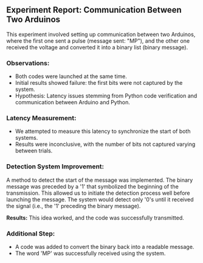 <h2>Experiment Report: Communication Between Two Arduinos</h2>

<p>
  This experiment involved setting up communication between two Arduinos, where the first one sent a pulse (message sent: "MP"), and the other one received the voltage and converted it into a binary list (binary message).
</p>

<h3>Observations:</h3>
<ul>
  <li>Both codes were launched at the same time.</li>
  <li>Initial results showed failure: the first bits were not captured by the system.</li>
  <li>Hypothesis: Latency issues stemming from Python code verification and communication between Arduino and Python.</li>
</ul>

<h3>Latency Measurement:</h3>
<ul>
  <li>We attempted to measure this latency to synchronize the start of both systems.</li>
  <li>Results were inconclusive, with the number of bits not captured varying between trials.</li>
</ul>

<h3>Detection System Improvement:</h3>
<p>
  A method to detect the start of the message was implemented. The binary message was preceded by a '1' that symbolized the beginning of the transmission. This allowed us to initiate the detection process well before launching the message. The system would detect only '0's until it received the signal (i.e., the '1' preceding the binary message).
</p>

<p>
  <strong>Results:</strong> This idea worked, and the code was successfully transmitted.
</p>

<h3>Additional Step:</h3>
<ul>
  <li>A code was added to convert the binary back into a readable message.</li>
  <li>The word 'MP' was successfully received using the system.</li>
</ul>
